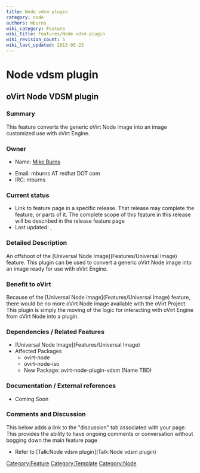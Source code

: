 ```yaml
---
title: Node vdsm plugin
category: node
authors: mburns
wiki_category: Feature
wiki_title: Features/Node vdsm plugin
wiki_revision_count: 5
wiki_last_updated: 2013-05-23
---
```


# Node vdsm plugin

## oVirt Node VDSM plugin

### Summary

This feature converts the generic oVirt Node image into an image customized use with oVirt Engine.

### Owner

*   Name: [ Mike Burns](User:mburns)

<!-- -->

*   Email: mburns AT redhat DOT com
*   IRC: mburns

### Current status

*   Link to feature page in a specific release. That release may complete the feature, or parts of it. The complete scope of this feature in this release will be described in the release feature page
*   Last updated: ,

### Detailed Description

An offshoot of the [Universal Node Image](Features/Universal Image) feature. This plugin can be used to convert a generic oVirt Node image into an image ready for use with oVirt Engine.

### Benefit to oVirt

Because of the [Universal Node Image](Features/Universal Image) feature, there would be no more oVirt Node image available with the oVirt Project. This plugin is simply the moving of the logic for interacting with oVirt Engine from oVirt Node into a plugin.

### Dependencies / Related Features

*   [Universal Node Image](Features/Universal Image)
*   Affected Packages
    -   ovirt-node
    -   ovirt-node-iso
    -   New Package: ovirt-node-plugin-vdsm (Name TBD)

### Documentation / External references

*   Coming Soon

### Comments and Discussion

This below adds a link to the "discussion" tab associated with your page. This provides the ability to have ongoing comments or conversation without bogging down the main feature page

*   Refer to [Talk:Node vdsm plugin](Talk:Node vdsm plugin)

<Category:Feature> <Category:Template> <Category:Node>
